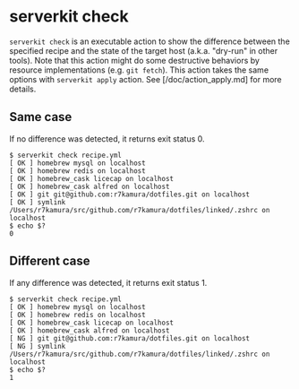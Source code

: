 # serverkit check
`serverkit check` is an executable action to show the difference between the specified recipe and
the state of the target host (a.k.a. "dry-run" in other tools).
Note that this action might do some destructive behaviors by resource implementations (e.g. `git fetch`).
This action takes the same options with `serverkit apply` action.
See [/doc/action_apply.md] for more details.

## Same case
If no difference was detected, it returns exit status 0.

```console
$ serverkit check recipe.yml
[ OK ] homebrew mysql on localhost
[ OK ] homebrew redis on localhost
[ OK ] homebrew_cask licecap on localhost
[ OK ] homebrew_cask alfred on localhost
[ OK ] git git@github.com:r7kamura/dotfiles.git on localhost
[ OK ] symlink /Users/r7kamura/src/github.com/r7kamura/dotfiles/linked/.zshrc on localhost
$ echo $?
0
```

## Different case
If any difference was detected, it returns exit status 1.

```console
$ serverkit check recipe.yml
[ OK ] homebrew mysql on localhost
[ OK ] homebrew redis on localhost
[ OK ] homebrew_cask licecap on localhost
[ OK ] homebrew_cask alfred on localhost
[ NG ] git git@github.com:r7kamura/dotfiles.git on localhost
[ NG ] symlink /Users/r7kamura/src/github.com/r7kamura/dotfiles/linked/.zshrc on localhost
$ echo $?
1
```
